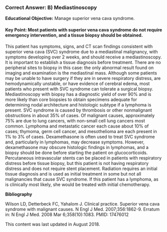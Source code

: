 
### Correct Answer: B) Mediastinoscopy 

**Educational Objective:** Manage superior vena cava syndrome.

#### **Key Point:** Most patients with superior vena cava syndrome do not require emergency intervention, and a tissue biopsy should be obtained.

This patient has symptoms, signs, and CT scan findings consistent with superior vena cava (SVC) syndrome due to a mediastinal malignancy, with symptoms developing over 2 weeks, and should receive a mediastinoscopy. It is important to establish a tissue diagnosis before treatment. There are no peripheral sites to biopsy in this case: the only abnormal result found on imaging and examination is the mediastinal mass. Although some patients may be unable to have surgery if they are in severe respiratory distress, are hemodynamically unstable, or have evidence of cerebral edema, most patients who present with SVC syndrome can tolerate a surgical biopsy. Mediastinoscopy with biopsy has a diagnostic yield of over 90% and is more likely than core biopsies to obtain specimens adequate for determining nodal architecture and histologic subtype if a lymphoma is present. SVC syndrome is caused by thrombosis or other nonmalignant obstructions in about 35% of cases. Of malignant causes, approximately 75% are due to lung cancers, with non-small cell lung cancers most common. Lymphoma and metastatic cancer each cause about 10% of cases; thymoma, germ cell cancer, and mesothelioma are each present in 1% to 3% of cases.
Dexamethasone is often used to treat SVC syndrome and, particularly in lymphomas, may decrease symptoms. However, dexamethasone may obscure histologic findings in lymphomas, and a biopsy should be done before starting the patient on glucocorticoids.
Percutaneous intravascular stents can be placed in patients with respiratory distress before tissue biopsy, but this patient is not having respiratory distress and does not require stent placement.
Radiation requires an initial tissue diagnosis and is used as initial treatment in some but not all malignancies that cause SVC syndrome. If this patient has a lymphoma, as is clinically most likely, she would be treated with initial chemotherapy.

**Bibliography**

Wilson LD, Detterbeck FC, Yahalom J. Clinical practice. Superior vena cava syndrome with malignant causes. N Engl J Med. 2007;356:1862-9. Erratum in: N Engl J Med. 2008 Mar 6;358(10):1083. PMID: 17476012

This content was last updated in August 2018.